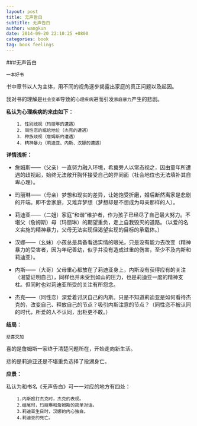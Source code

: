 ```yaml
---
layout: post
title: 无声告白
subtitle: 无声告白
author: wangkun 
date: 2014-09-20 22:10:25 +0800
categories: book 
tag: book feelings
---
```


###无声告白

`一本好书`

书中章节以人为主体，用不同的视角逐步揭露出家庭的真正问题以及起因。

我对书的理解是`社会变革`导致的`心理疾病`进而引发`家庭暴力`产生的悲剧。

**私认为心理疾病的来由如下：**
    
        1. 性别歧视（玛丽琳的遭遇）
        2. 同性恋的尴尬地位（杰克的遭遇）
        3. 种族歧视（詹姆斯的遭遇）
        4. 精神暴力（莉迪亚、内斯、汉娜的遭遇）
        
        
**详情浅析：**

- 詹姆斯——（父亲）一直努力融入环境，希冀旁人以常态视之，因由童年所遭遇的歧视起，始终无法敞开胸怀接受自己的异同面（社会地位也无法填补其自卑心理）。

- 玛丽琳——（母亲）梦想和现实的差异，让她饱受折磨，婚后断然离家是悲剧的开端。即不舍家庭，又难弃梦想（梦想却是不想成为母亲那样的人）。

- 莉迪亚——（二姐）家庭“和谐”维护者，作为孩子已经尽了自己最大努力。不堪父（詹姆斯）母（玛丽琳）的期望重负，走上自我毁灭的道路。（以爱的名义实施的精神暴力，父母无法实现但渴望实现的目标的承载体。）

- 汉娜——（幺妹）小孩总是具备看透实情的眼光，只是没有能力去改变（精神暴力的受害者，因为年纪善幼，似乎并没有造成过重的伤害，至少不及内斯和莉迪亚）。

- 内斯——（大哥）父母重心都放在了莉迪亚身上，内斯没有获得应有的关注（渴望证明自己），同样也并未受到如山的压力，也是莉迪亚一度的精神支柱。但同时也对莉迪亚所受的关注有所怨念。

- 杰克——（同性恋）深爱着讨厌自己的内斯。只是不知道莉迪亚是如何看待杰克的，改变自己、释放自己的节点？吸引内斯注意的节点？（同性恋不被认同的时代，所爱的人不认同，出柜更不敢。）


**结局：**

`悲喜交加`

喜的是詹姆斯一家终于清楚问题所在，开始走向新生活。

悲的是莉迪亚还是不堪重负选择了投湖身亡。

**应景：**

私认为和书名《无声告白》可一一对应的地方有四处：
    
        1.内斯殴打杰克时，杰克的表现。
        2.结尾时，玛丽琳和詹姆斯的简单对话。
        3.莉迪亚生日时，汉娜的内心独白。
        4.莉迪亚的死亡。